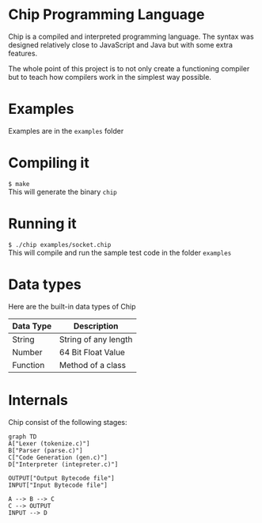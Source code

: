 
# Chip Programming Language

Chip is a compiled and interpreted programming language. The syntax was designed relatively close to JavaScript and Java but with some extra features.

The whole point of this project is to not only create a functioning compiler but to teach how compilers work in the simplest way possible.

# Examples
Examples are in the ```examples``` folder

# Compiling it

```$ make```<br />
This will generate the binary ```chip```


# Running it
```$ ./chip examples/socket.chip```<br />
This will compile and run the sample test code in the folder ```examples```

# Data types

Here are the built-in data types of Chip

|  Data Type     |Description                    |
|----------------|-------------------------------|
|String          |String of any length           |
|Number          |64 Bit Float Value             |
|Function        |Method of a class              |

# Internals
Chip consist of the following stages:
```mermaid
graph TD
A["Lexer (tokenize.c)"]  
B["Parser (parse.c)"]
C["Code Generation (gen.c)"]
D["Interpreter (intepreter.c)"]

OUTPUT["Output Bytecode file"]
INPUT["Input Bytecode file"]

A --> B --> C 
C --> OUTPUT
INPUT --> D